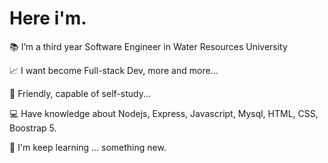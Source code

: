 # Here i'm.

📚 I’m a third year Software Engineer in Water Resources University

📈 I want become Full-stack Dev, more and more...

💬 Friendly, capable of self-study...

💻 Have knowledge about Nodejs, Express, Javascript, Mysql, HTML, CSS, Boostrap 5.

📕 I'm keep learning ... something new.

